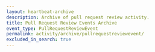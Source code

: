 ```yaml
---
layout: heartbeat-archive
description: Archive of pull request review activity.
title: Pull Request Review Events Archive
event_type: PullRequestReviewEvent
permalink: activity/archive/pullrequestreviewevent/
excluded_in_search: true
---
```

